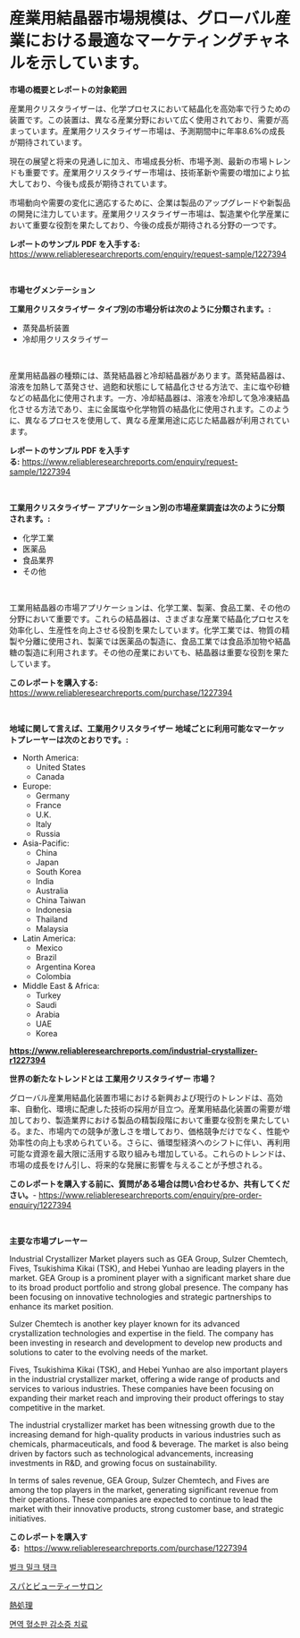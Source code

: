 <p><h1>産業用結晶器市場規模は、グローバル産業における最適なマーケティングチャネルを示しています。</h1></p><p><strong>市場の概要とレポートの対象範囲</strong></p>
<p><p>産業用クリスタライザーは、化学プロセスにおいて結晶化を高効率で行うための装置です。この装置は、異なる産業分野において広く使用されており、需要が高まっています。産業用クリスタライザー市場は、予測期間中に年率8.6%の成長が期待されています。</p><p>現在の展望と将来の見通しに加え、市場成長分析、市場予測、最新の市場トレンドも重要です。産業用クリスタライザー市場は、技術革新や需要の増加により拡大しており、今後も成長が期待されています。</p><p>市場動向や需要の変化に適応するために、企業は製品のアップグレードや新製品の開発に注力しています。産業用クリスタライザー市場は、製造業や化学産業において重要な役割を果たしており、今後の成長が期待される分野の一つです。</p></p>
<p><strong>レポートのサンプル PDF を入手する:</strong> <a href="https://www.reliableresearchreports.com/enquiry/request-sample/1227394">https://www.reliableresearchreports.com/enquiry/request-sample/1227394</a></p>
<p>&nbsp;</p>
<p><strong>市場セグメンテーション</strong></p>
<p><strong>工業用クリスタライザー タイプ別の市場分析は次のように分類されます。:</strong></p>
<p><ul><li>蒸発晶析装置</li><li>冷却用クリスタライザー</li></ul></p>
<p>&nbsp;</p>
<p><p>産業用結晶器の種類には、蒸発結晶器と冷却結晶器があります。蒸発結晶器は、溶液を加熱して蒸発させ、過飽和状態にして結晶化させる方法で、主に塩や砂糖などの結晶化に使用されます。一方、冷却結晶器は、溶液を冷却して急冷凍結晶化させる方法であり、主に金属塩や化学物質の結晶化に使用されます。このように、異なるプロセスを使用して、異なる産業用途に応じた結晶器が利用されています。</p></p>
<p><strong>レポートのサンプル PDF を入手する:</strong>&nbsp;<a href="https://www.reliableresearchreports.com/enquiry/request-sample/1227394">https://www.reliableresearchreports.com/enquiry/request-sample/1227394</a></p>
<p>&nbsp;</p>
<p><strong> 工業用クリスタライザー アプリケーション別の市場産業調査は次のように分類されます。:</strong></p>
<p><ul><li>化学工業</li><li>医薬品</li><li>食品業界</li><li>その他</li></ul></p>
<p>&nbsp;</p>
<p><p>工業用結晶器の市場アプリケーションは、化学工業、製薬、食品工業、その他の分野において重要です。これらの結晶器は、さまざまな産業で結晶化プロセスを効率化し、生産性を向上させる役割を果たしています。化学工業では、物質の精製や分離に使用され、製薬では医薬品の製造に、食品工業では食品添加物や結晶糖の製造に利用されます。その他の産業においても、結晶器は重要な役割を果たしています。</p></p>
<p><strong>このレポートを購入する:</strong>&nbsp; <a href="https://www.reliableresearchreports.com/purchase/1227394">https://www.reliableresearchreports.com/purchase/1227394</a></p>
<p>&nbsp;</p>
<p><strong>地域に関して言えば、工業用クリスタライザー 地域ごとに利用可能なマーケットプレーヤーは次のとおりです。:</strong></p>
<p><ul>
    <li>
        North America:
        <ul>
            <li>United States</li>
            <li>Canada</li>
        </ul>
    </li>
    <li>
        Europe:
        <ul>
            <li>Germany</li>
            <li>France</li>
            <li>U.K.</li>
            <li>Italy</li>
            <li>Russia</li>
        </ul>
    </li>
    <li>
        Asia-Pacific:
        <ul>
            <li>China</li>
            <li>Japan</li>
            <li>South Korea</li>
            <li>India</li>
            <li>Australia</li>
            <li>China Taiwan</li>
            <li>Indonesia</li>
            <li>Thailand</li>
            <li>Malaysia</li>
        </ul>
    </li>
    <li>
        Latin America:
        <ul>
            <li>Mexico</li>
            <li>Brazil</li>
            <li>Argentina Korea</li>
            <li>Colombia</li>
        </ul>
    </li>
    <li>
        Middle East & Africa:
        <ul>
            <li>Turkey</li>
            <li>Saudi</li>
            <li>Arabia</li>
            <li>UAE</li>
            <li>Korea</li>
        </ul>
    </li>
    </ul></p>
<p><strong><a href="https://www.reliableresearchreports.com/industrial-crystallizer-r1227394">https://www.reliableresearchreports.com/industrial-crystallizer-r1227394</a></strong>&nbsp;</p>
<p><strong>世界の新たなトレンドとは 工業用クリスタライザー 市場？</strong></p>
<p><p>グローバル産業用結晶化装置市場における新興および現行のトレンドは、高効率、自動化、環境に配慮した技術の採用が目立つ。産業用結晶化装置の需要が増加しており、製造業界における製品の精製段階において重要な役割を果たしている。また、市場内での競争が激しさを増しており、価格競争だけでなく、性能や効率性の向上も求められている。さらに、循環型経済へのシフトに伴い、再利用可能な資源を最大限に活用する取り組みも増加している。これらのトレンドは、市場の成長をけん引し、将来的な発展に影響を与えることが予想される。</p></p>
<p><strong>このレポートを購入する前に、質問がある場合は問い合わせるか、共有してください。</strong>- <a href="https://www.reliableresearchreports.com/enquiry/pre-order-enquiry/1227394">https://www.reliableresearchreports.com/enquiry/pre-order-enquiry/1227394</a></p>
<p>&nbsp;</p>
<p><strong>主要な市場プレーヤー</strong></p>
<p><p>Industrial Crystallizer Market players such as GEA Group, Sulzer Chemtech, Fives, Tsukishima Kikai (TSK), and Hebei Yunhao are leading players in the market. GEA Group is a prominent player with a significant market share due to its broad product portfolio and strong global presence. The company has been focusing on innovative technologies and strategic partnerships to enhance its market position.</p><p>Sulzer Chemtech is another key player known for its advanced crystallization technologies and expertise in the field. The company has been investing in research and development to develop new products and solutions to cater to the evolving needs of the market.</p><p>Fives, Tsukishima Kikai (TSK), and Hebei Yunhao are also important players in the industrial crystallizer market, offering a wide range of products and services to various industries. These companies have been focusing on expanding their market reach and improving their product offerings to stay competitive in the market.</p><p>The industrial crystallizer market has been witnessing growth due to the increasing demand for high-quality products in various industries such as chemicals, pharmaceuticals, and food & beverage. The market is also being driven by factors such as technological advancements, increasing investments in R&D, and growing focus on sustainability.</p><p>In terms of sales revenue, GEA Group, Sulzer Chemtech, and Fives are among the top players in the market, generating significant revenue from their operations. These companies are expected to continue to lead the market with their innovative products, strong customer base, and strategic initiatives.</p></p>
<p><strong>このレポートを購入する:</strong>&nbsp;&nbsp;<a href="https://www.reliableresearchreports.com/purchase/1227394">https://www.reliableresearchreports.com/purchase/1227394</a></p>
<p><p><a href="https://medium.com/@ralphyjames/%EB%B6%80%ED%94%8C%ED%81%AC-%EC%9A%B0%EC%9C%A0-%ED%83%B1%ED%81%AC-%EC%8B%9C%EC%9E%A5-%EA%B7%9C%EB%AA%A8%EC%99%80-%EC%8B%9C%EC%9E%A5-%EB%8F%99%ED%96%A5-%EC%99%84%EC%A0%84%ED%95%9C-%EC%82%B0%EC%97%85-%EA%B0%9C%EC%9A%94-2024%EB%85%84%EB%B6%80%ED%84%B0-2031%EB%85%84%EA%B9%8C%EC%A7%80-67dd808183e0">벌크 밀크 탱크</a></p><p><a href="https://medium.com/@lauriank/%E3%82%B9%E3%83%91%E3%81%A8%E7%BE%8E%E5%AE%B9%E3%82%B5%E3%83%AD%E3%83%B3%E3%81%AE%E5%B8%82%E5%A0%B4%E5%88%86%E6%9E%90%E3%81%A82024%E5%B9%B4%E3%81%8B%E3%82%892031%E5%B9%B4%E3%81%BE%E3%81%A7%E3%81%AE%E6%9C%9F%E9%96%93%E3%81%AB%E4%BA%88%E6%B8%AC%E3%81%95%E3%82%8C%E3%82%8B%E8%A6%8F%E6%A8%A1-0ab0942e94d4">スパとビューティーサロン</a></p><p><a href="https://medium.com/@carolynsparkly/%E7%86%B1%E5%87%A6%E7%90%86%E5%B8%82%E5%A0%B4%E3%81%AE%E3%83%A1%E3%83%88%E3%83%AA%E3%82%AF%E3%82%B9%E3%82%92%E8%A7%A3%E8%AA%AD%E3%81%99%E3%82%8B-%E5%B8%82%E5%A0%B4%E3%82%B7%E3%82%A7%E3%82%A2-%E3%83%88%E3%83%AC%E3%83%B3%E3%83%89-%E6%88%90%E9%95%B7%E3%83%91%E3%82%BF%E3%83%BC%E3%83%B3-72e77070fcca">熱処理</a></p><p><a href="https://medium.com/@bennyuigleyjks/%EB%A9%B4%EC%97%AD-%ED%98%88%EC%86%8C%ED%8C%90-%EA%B0%90%EC%86%8C%EC%A6%9D-%EC%B9%98%EB%A3%8C-%EC%8B%9C%EC%9E%A5%EC%9D%80-%EC%8B%9C%EC%9E%A5-%EC%A0%90%EC%9C%A0%EC%9C%A8-%EC%8B%9C%EC%9E%A5-%EB%8F%99%ED%96%A5-%EB%B0%8F-%EC%8B%9C%EC%9E%A5-%EC%84%B1%EC%9E%A5%EC%97%90-%EA%B4%80%ED%95%9C-%EC%A0%95%EB%B3%B4%EB%A5%BC-%EC%A0%9C%EA%B3%B5%ED%95%A9%EB%8B%88%EB%8B%A4-79035cd0c03f">면역 혈소판 감소증 치료</a></p></p>